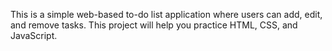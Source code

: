 This is a simple web-based to-do list application where users can add, edit, and remove tasks. This project will help you practice HTML, CSS, and JavaScript.
